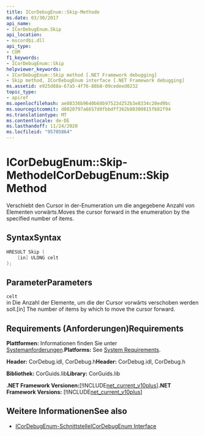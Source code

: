 ```yaml
---
title: ICorDebugEnum::Skip-Methode
ms.date: 03/30/2017
api_name:
- ICorDebugEnum.Skip
api_location:
- mscordbi.dll
api_type:
- COM
f1_keywords:
- ICorDebugEnum::Skip
helpviewer_keywords:
- ICorDebugEnum::Skip method [.NET Framework debugging]
- Skip method, ICorDebugEnum interface [.NET Framework debugging]
ms.assetid: e925d88a-67a5-4f76-88b8-09cedeed0232
topic_type:
- apiref
ms.openlocfilehash: ae88336b9640b68b97522d252b3e8334c20ed9bc
ms.sourcegitcommit: d8020797a6657d0fbbdff362b80300815f682f94
ms.translationtype: MT
ms.contentlocale: de-DE
ms.lasthandoff: 11/24/2020
ms.locfileid: "95705864"
---
```

# <a name="icordebugenumskip-method"></a><span data-ttu-id="8554a-102">ICorDebugEnum::Skip-Methode</span><span class="sxs-lookup"><span data-stu-id="8554a-102">ICorDebugEnum::Skip Method</span></span>

<span data-ttu-id="8554a-103">Verschiebt den Cursor in der-Enumeration um die angegebene Anzahl von Elementen vorwärts.</span><span class="sxs-lookup"><span data-stu-id="8554a-103">Moves the cursor forward in the enumeration by the specified number of items.</span></span>  
  
## <a name="syntax"></a><span data-ttu-id="8554a-104">Syntax</span><span class="sxs-lookup"><span data-stu-id="8554a-104">Syntax</span></span>  
  
```cpp  
HRESULT Skip (  
    [in] ULONG celt  
);  
```  
  
## <a name="parameters"></a><span data-ttu-id="8554a-105">Parameter</span><span class="sxs-lookup"><span data-stu-id="8554a-105">Parameters</span></span>  

 `celt`  
 <span data-ttu-id="8554a-106">in Die Anzahl der Elemente, um die der Cursor vorwärts verschoben werden soll.</span><span class="sxs-lookup"><span data-stu-id="8554a-106">[in] The number of items by which to move the cursor forward.</span></span>  
  
## <a name="requirements"></a><span data-ttu-id="8554a-107">Requirements (Anforderungen)</span><span class="sxs-lookup"><span data-stu-id="8554a-107">Requirements</span></span>  

 <span data-ttu-id="8554a-108">**Plattformen:** Informationen finden Sie unter [Systemanforderungen](../../get-started/system-requirements.md).</span><span class="sxs-lookup"><span data-stu-id="8554a-108">**Platforms:** See [System Requirements](../../get-started/system-requirements.md).</span></span>  
  
 <span data-ttu-id="8554a-109">**Header:** CorDebug.idl, CorDebug.h</span><span class="sxs-lookup"><span data-stu-id="8554a-109">**Header:** CorDebug.idl, CorDebug.h</span></span>  
  
 <span data-ttu-id="8554a-110">**Bibliothek:** CorGuids.lib</span><span class="sxs-lookup"><span data-stu-id="8554a-110">**Library:** CorGuids.lib</span></span>  
  
 <span data-ttu-id="8554a-111">**.NET Framework Versionen:**[!INCLUDE[net_current_v10plus](../../../../includes/net-current-v10plus-md.md)]</span><span class="sxs-lookup"><span data-stu-id="8554a-111">**.NET Framework Versions:** [!INCLUDE[net_current_v10plus](../../../../includes/net-current-v10plus-md.md)]</span></span>  
  
## <a name="see-also"></a><span data-ttu-id="8554a-112">Weitere Informationen</span><span class="sxs-lookup"><span data-stu-id="8554a-112">See also</span></span>

- [<span data-ttu-id="8554a-113">ICorDebugEnum-Schnittstelle</span><span class="sxs-lookup"><span data-stu-id="8554a-113">ICorDebugEnum Interface</span></span>](icordebugenum-interface1.md)
